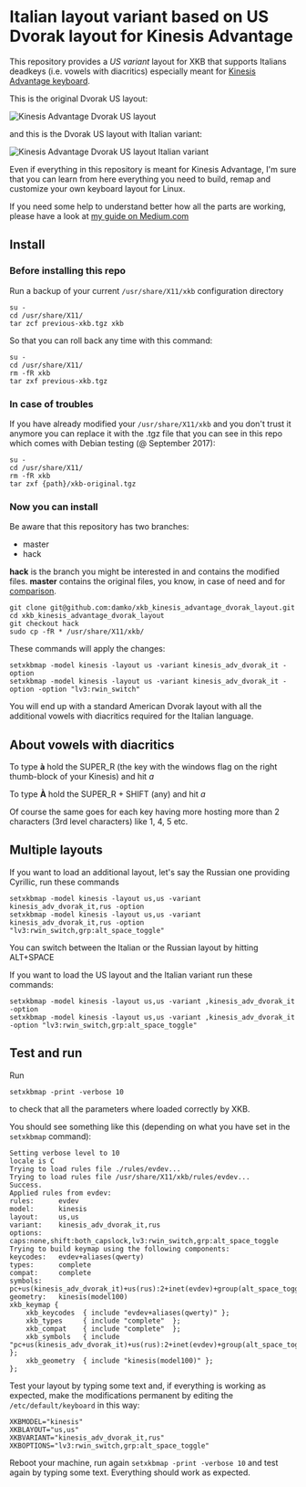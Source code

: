# Italian layout variant based on US Dvorak layout for Kinesis Advantage

This repository provides a _US variant_ layout for XKB that supports Italians deadkeys (i.e. vowels with diacritics) especially meant for [Kinesis Advantage keyboard](http://www.kinesis-ergo.com/shop/advantage-for-pc-mac/).

This is the original Dvorak US layout:

![Kinesis Advantage Dvorak US layout](http://drive.google.com/uc?id=0B8TPut6hfwH0ei1GS3ZkSGxpSVk)

and this is the Dvorak US layout with Italian variant:

![Kinesis Advantage Dvorak US layout Italian variant](http://drive.google.com/uc?id=0B8TPut6hfwH0WUNxZkxnV3ptVFE)

Even if everything in this repository is meant for Kinesis Advantage, I'm sure that you can learn from here everything you need to build, remap and customize your own keyboard layout for Linux.

If you need some help to understand better how all the parts are working, please have a look at [my guide on Medium.com](https://medium.com/@damko/a-simple-humble-but-comprehensive-guide-to-xkb-for-linux-6f1ad5e13450#.gnyfmp6y4)

## Install

### Before installing this repo

Run a backup of your current `/usr/share/X11/xkb` configuration directory

    su -
    cd /usr/share/X11/
    tar zcf previous-xkb.tgz xkb

So that you can roll back any time with this command:

    su -
    cd /usr/share/X11/
    rm -fR xkb
    tar zxf previous-xkb.tgz

### In case of troubles

If you have already modified your `/usr/share/X11/xkb` and you don't trust it anymore you can replace it with the .tgz file that you can see in this repo which comes with Debian testing (@ September 2017):

    su -
    cd /usr/share/X11/
    rm -fR xkb
    tar zxf {path}/xkb-original.tgz

### Now you can install

Be aware that this repository has two branches:

* master
* hack

**hack** is the branch you might be interested in and contains the modified files. **master** contains the original files, you know, in case of need and for [comparison](https://github.com/damko/xkb_kinesis_advantage_dvorak_layout/compare).

    git clone git@github.com:damko/xkb_kinesis_advantage_dvorak_layout.git
    cd xkb_kinesis_advantage_dvorak_layout
    git checkout hack
    sudo cp -fR * /usr/share/X11/xkb/

These commands will apply the changes:

    setxkbmap -model kinesis -layout us -variant kinesis_adv_dvorak_it -option
    setxkbmap -model kinesis -layout us -variant kinesis_adv_dvorak_it -option -option "lv3:rwin_switch"

You will end up with a standard American Dvorak layout with all the additional vowels with diacritics required for the Italian language.

## About vowels with diacritics

To type **à** hold the SUPER_R (the key with the windows flag on the right thumb-block of your Kinesis) and hit _a_

To type **À** hold the SUPER_R + SHIFT (any) and hit _a_

Of course the same goes for each key having more hosting more than 2 characters (3rd level characters) like 1, 4, 5 etc.

## Multiple layouts

If you want to load an additional layout, let's say the Russian one providing Cyrillic, run these commands

    setxkbmap -model kinesis -layout us,us -variant kinesis_adv_dvorak_it,rus -option
    setxkbmap -model kinesis -layout us,us -variant kinesis_adv_dvorak_it,rus -option "lv3:rwin_switch,grp:alt_space_toggle"

You can switch between the Italian or the Russian layout by hitting ALT+SPACE

If you want to load the US layout and the Italian variant run these commands:

    setxkbmap -model kinesis -layout us,us -variant ,kinesis_adv_dvorak_it -option
    setxkbmap -model kinesis -layout us,us -variant ,kinesis_adv_dvorak_it -option "lv3:rwin_switch,grp:alt_space_toggle"

## Test and run

Run

    setxkbmap -print -verbose 10

to check that all the parameters where loaded correctly by XKB.

You should see something like this (depending on what you have set in the `setxkbmap` command):

    Setting verbose level to 10
    locale is C
    Trying to load rules file ./rules/evdev...
    Trying to load rules file /usr/share/X11/xkb/rules/evdev...
    Success.
    Applied rules from evdev:
    rules:      evdev
    model:      kinesis
    layout:     us,us
    variant:    kinesis_adv_dvorak_it,rus
    options:    caps:none,shift:both_capslock,lv3:rwin_switch,grp:alt_space_toggle
    Trying to build keymap using the following components:
    keycodes:   evdev+aliases(qwerty)
    types:      complete
    compat:     complete
    symbols:    pc+us(kinesis_adv_dvorak_it)+us(rus):2+inet(evdev)+group(alt_space_toggle)+level3(rwin_switch)+capslock(none)+shift(both_capslock)
    geometry:   kinesis(model100)
    xkb_keymap {
        xkb_keycodes  { include "evdev+aliases(qwerty)" };
        xkb_types     { include "complete"  };
        xkb_compat    { include "complete"  };
        xkb_symbols   { include "pc+us(kinesis_adv_dvorak_it)+us(rus):2+inet(evdev)+group(alt_space_toggle)+level3(rwin_switch)+capslock(none)+shift(both_capslock)"    };
        xkb_geometry  { include "kinesis(model100)" };
    };

Test your layout by typing some text and, if everything is working as expected, make the modifications permanent by editing the `/etc/default/keyboard` in this way:

    XKBMODEL="kinesis"
    XKBLAYOUT="us,us"
    XKBVARIANT="kinesis_adv_dvorak_it,rus"
    XKBOPTIONS="lv3:rwin_switch,grp:alt_space_toggle"

Reboot your machine, run again `setxkbmap -print -verbose 10` and test again by typing some text. Everything should work as expected.